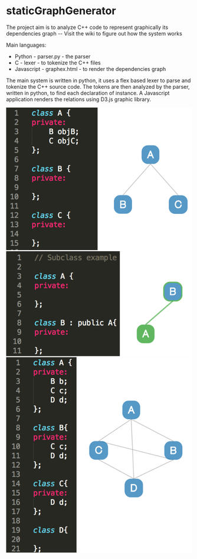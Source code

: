 # staticGraphGenerator
The project aim is to analyze C++ code to represent graphically its dependencies graph -- Visit the wiki to figure out how the system works

Main languages:
- Python - parser.py - the parser
- C - lexer - to tokenize the C++ files
- Javascript - graphex.html - to render the dependencies graph

The main system is written in python, it uses a flex based lexer to parse and tokenize the C++ source code. The tokens are then analyzed by the parser, written in python, to find each declaration of instance. A Javascript application renders the relations using D3.js graphic library.

![simple example](https://github.com/alessandrochetta/staticGraphGenerator/blob/master/doc/simple_example.png)
![subclass example](https://github.com/alessandrochetta/staticGraphGenerator/blob/master/doc/subclass_example.png)
![complex example](https://github.com/alessandrochetta/staticGraphGenerator/blob/master/doc/complex_example.png)